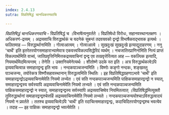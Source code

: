 ```yaml
---
index: 2.4.13
sutra: विप्रतिषिद्धं चानधिकरणवाचि

---
```

_विप्रतिषिद्धं चानधिकरणवाचि_ - विप्रतिषिद्धं च ।विभाषे॑त्यनुवर्तते । विप्रतिषेधो विरोधः, सहानवस्थानलक्षणः । अधिकरणं-द्रव्यम् । अद्रव्यवाचि विरुद्धार्थकं च यदनेकं सुबन्तं तदवयवको द्वन्द्वो विभाषैकवद्भावक इत्यर्थः । फलितमाह — विरुद्धार्थानामिति । गोत्वाआत्वम् । गोत्वाआत्वे । सुखदुःखं सुखदुःखे इत्याद्युदाहरणम् । ननु 'चार्थे' इति इतरेतरयोगसमाहाराभ्यामेवात्र एकवत्त्वविकल्पसिद्धेरिदं व्यर्थम् । नचजातिरप्राणिना॑मिति नित्यं प्राप्तं विकल्पार्थमिति वाच्यं, जातिप्रवृत्तिनिमित्तकद्रव्यवाचिनां द्वन्द्व एव तत्प्रवृत्तेरित्यत आह — वकल्पिक इत्यादि, नियमार्थमिदमित्यन्तम् । तेनेति । उक्तनियमेनेत्यर्थः । शीतोष्णे उदके स्त इति । अत्र विरुद्धार्थकत्वेऽपि द्रव्यवाचित्वान्न समाहारद्वन्द्व इति भावः । नन्दकपाञ्चजन्यमिति । विष्णोः कङ्गो नन्दकः, शङ्खस्तु पाञ्चजन्यः, तयोरेकत्र विष्णौसहावस्थानान् विरुद्धत्वमिति स्थितिः । इह विप्रतिषिद्धग्रहणाऽभावे 'चार्थे' इति समाहारद्वन्द्वोऽद्रव्यवाचिनामेवेति नियमो लभ्येत । एवं सति नन्दकपाञ्चजन्यमिति पाक्षिकसमाहारद्वन्द्वो न स्यात्, समाहारद्वन्द्वस्य सर्वस्यापि अद्रव्यवाचिनामेवे॑ति नियमो लभ्यते । एवं सति नन्दकपाञ्चजन्यमिति पाक्षिकसमाहारद्वन्द्वो न स्यात्, समाहारद्वन्द्वस्य सर्वस्यापि अद्रव्यवाचिष्वेव नियमितत्वात् ।विप्रतिषिद्ध॑मित्युक्तौ तुविरुद्धार्थानां समाहारद्वन्द्वश्चेत्तर्हि अद्रव्यवाचिनामेवे॑ति नियमो लभ्यते । नन्दकपाञ्चजन्ययोश्चाऽविरुद्धत्वादयं नियमो न प्रवर्तते । ततश्च द्रव्यवाचित्वेऽपि 'चार्थे' इति रदाचित्समाहारद्वन्द्वः, कदाचिदितरयोगद्वन्द्वश्च भवत्येव । तदाह — इह पाक्षिकः समाहारद्वन्द्वो भवत्येवेति । 